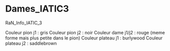 # Dames_IATIC3
RaN_Info_IATIC_3

Couleur pion j1 : gris
Couleur pion j2 : noir
Couleur dame j1/j2 : rouge (meme forme mais plus petite dans le pion)
Couleur plateau j1 : burlywood
Couleur plateau j2 : saddlebrown
